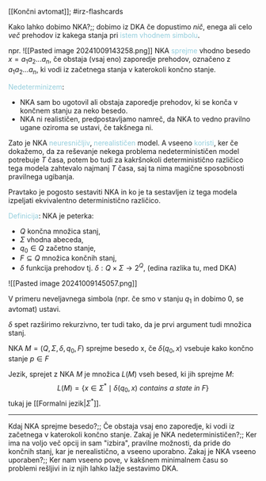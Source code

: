 [[Končni avtomat]]; #irz-flashcards

Kako lahko dobimo NKA?;; dobimo iz DKA če dopustimo *nič*, enega ali celo *več* prehodov iz kakega stanja pri <font color="#92cddc">istem vhodnem simbolu</font>.

npr. ![[Pasted image 20241009143258.png]]
NKA <font color="#92cddc">sprejme</font> vhodno besedo $x = a_1a_2 ... a_n$, če obstaja (vsaj eno) zaporedje prehodov, označeno z $a_1a_2 ... a_n$, ki vodi iz začetnega stanja v katerokoli končno stanje.

<font color="#92cddc">Nedeterminizem</font>:
- NKA sam bo ugotovil ali obstaja zaporedje prehodov, ki se konča v končnem stanju za neko besedo.
- NKA ni realističen, predpostavljamo namreč, da NKA to vedno pravilno ugane oziroma se ustavi, če takšnega ni.

Zato je NKA <font color="#92cddc">neuresničljiv</font>, <font color="#92cddc">nerealističen</font> model. A vseeno <font color="#92cddc">koristi</font>, ker če dokažemo, da za reševanje nekega problema nedeterminističen model potrebuje $T$ časa, potem bo tudi za kakršnokoli deterministično različico tega modela zahtevalo najmanj $T$ časa, saj ta nima magične sposobnosti pravilnega ugibanja. 

Pravtako je pogosto sestaviti NKA in ko je ta sestavljen iz tega modela izpeljati ekvivalentno deterministično različico.

<font color="#92cddc">Definicija</font>: NKA je peterka:
- $Q$ končna množica stanj,
- $\Sigma$ vhodna abeceda,
- $q_0 \in Q$ začetno stanje,
- $F \subseteq Q$ množica končnih stanj,
- $\delta$ funkcija prehodov tj. $\delta : Q \times \Sigma \rightarrow 2^Q$, (edina razlika tu, med DKA)

![[Pasted image 20241009145057.png]]

V primeru neveljavnega simbola (npr. če smo v stanju $q_1$ in dobimo $0$, se avtomat) ustavi.

$\delta$ spet razširimo rekurzivno, ter tudi tako, da je prvi argument tudi množica stanj.

NKA $M = (Q, \Sigma, \delta, q_0, F)$ sprejme besedo x, če $\delta(q_0, x)$ vsebuje kako končno stanje $p\in F$

Jezik, sprejet z NKA $M$ je množica $L(M)$ vseh besed, ki jih sprejme $M$: $$L(M) = \{x \in \Sigma^* \mid \delta(q_0, x)\ contains\ a \ state\ in\ F\}$$ tukaj je [[Formalni jezik|$\Sigma^*$]].

---
Kdaj NKA sprejme besedo?;; Če obstaja vsaj eno zaporedje, ki vodi iz začetnega v katerokoli končno stanje.
Zakaj je NKA nedeterminističen?;; Ker ima na voljo več opcij in sam "izbira", pravilne možnosti, da pride do končnih stanj, kar je nerealistično, a vseeno uporabno. 
Zakaj je NKA vseeno uporaben?;; Ker nam vseeno pove, v kakšnem minimalnem času so problemi rešljivi in iz njih lahko lažje sestavimo DKA.




